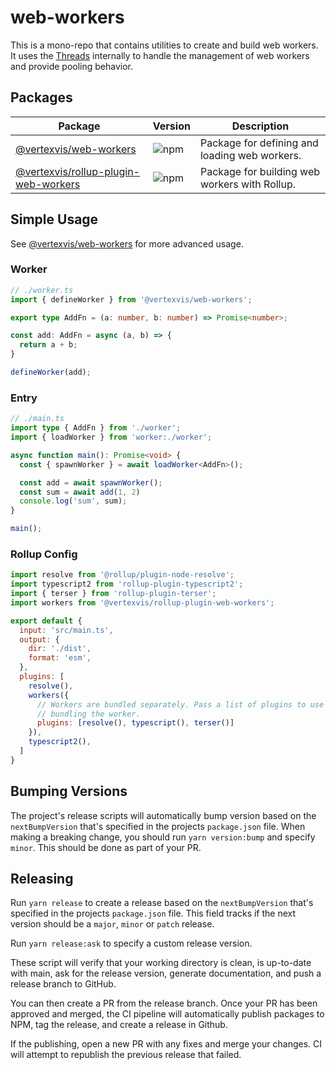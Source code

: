 # web-workers

This is a mono-repo that contains utilities to create and build web workers. It
uses the [Threads](https://threads.js.org/) internally to handle the management
of web workers and provide pooling behavior.

## Packages

| Package      | Version | Description |
| ------------ | ------- | ----------- |
| [@vertexvis/web-workers]      | ![npm](https://img.shields.io/npm/v/@vertexvis/web-workers)  | Package for defining and loading web workers. |
| [@vertexvis/rollup-plugin-web-workers]  | ![npm](https://img.shields.io/npm/v/@vertexvis/rollup-plugin-web-workers)   | Package for building web workers with Rollup. |

## Simple Usage

See [@vertexvis/web-workers](./packages/web-workers/README.md) for more advanced
usage.

### Worker

```ts
// ./worker.ts
import { defineWorker } from '@vertexvis/web-workers';

export type AddFn = (a: number, b: number) => Promise<number>;

const add: AddFn = async (a, b) => {
  return a + b;
}

defineWorker(add);
```

### Entry

```ts
// ./main.ts
import type { AddFn } from './worker';
import { loadWorker } from 'worker:./worker';

async function main(): Promise<void> {
  const { spawnWorker } = await loadWorker<AddFn>();

  const add = await spawnWorker();
  const sum = await add(1, 2)
  console.log('sum', sum);
}

main();
```

### Rollup Config

```js
import resolve from '@rollup/plugin-node-resolve';
import typescript2 from 'rollup-plugin-typescript2';
import { terser } from 'rollup-plugin-terser';
import workers from '@vertexvis/rollup-plugin-web-workers';

export default {
  input: 'src/main.ts',
  output: {
    dir: './dist',
    format: 'esm',
  },
  plugins: [
    resolve(),
    workers({
      // Workers are bundled separately. Pass a list of plugins to use when
      // bundling the worker.
      plugins: [resolve(), typescript(), terser()]
    }),
    typescript2(),
  ]
}
```

## Bumping Versions

The project's release scripts will automatically bump version based on the
`nextBumpVersion` that's specified in the projects `package.json` file. When
making a breaking change, you should run `yarn version:bump` and specify
`minor`. This should be done as part of your PR.

## Releasing

Run `yarn release` to create a release based on the `nextBumpVersion` that's
specified in the projects `package.json` file. This field tracks if the next
version should be a `major`, `minor` or `patch` release.

Run `yarn release:ask` to specify a custom release version.

These script will verify that your working directory is clean, is up-to-date
with main, ask for the release version, generate documentation, and push a
release branch to GitHub.

You can then create a PR from the release branch. Once your PR has been approved
and merged, the CI pipeline will automatically publish packages to NPM, tag the
release, and create a release in Github.

If the publishing, open a new PR with any fixes and merge your changes. CI will
attempt to republish the previous release that failed.

[@vertexvis/web-workers]: https://www.npmjs.com/package/@vertexvis/web-workers
[@vertexvis/rollup-plugin-web-workers]: https://www.npmjs.com/package/@vertexvis/rollup-plugin-web-workers
